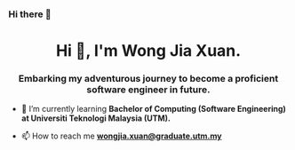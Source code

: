 ### Hi there 👋

<h1 align="center">Hi 👋, I'm Wong Jia Xuan.</h1>
<h3 align="center">Embarking my adventurous journey to become a proficient software engineer in future.</h3>

- 🌱 I’m currently learning **Bachelor of Computing (Software Engineering) at Universiti Teknologi Malaysia (UTM).**

- 📫 How to reach me **wongjia.xuan@graduate.utm.my**

<p align="left"></p>

